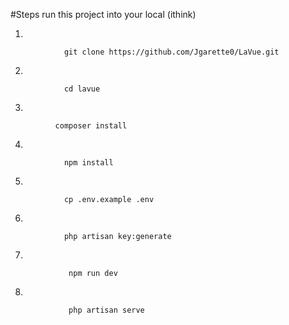 


  #Steps run this project into your local (ithink)


1.
        
                git clone https://github.com/Jgarette0/LaVue.git

        
2.
        
                cd lavue
        
3.
        
              composer install
        
4.
        
                npm install
        
5.
        
                cp .env.example .env
        
6.
        
                php artisan key:generate

7.
        
                 npm run dev
        
8.
        
                 php artisan serve
        


    
